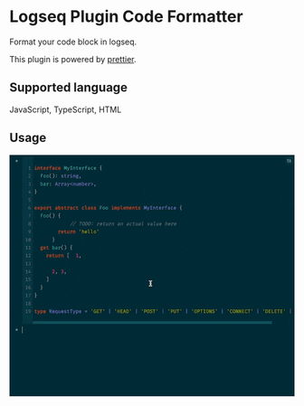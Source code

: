 # Logseq Plugin Code Formatter

Format your code block in logseq.

This plugin is powered by [prettier](https://github.com/prettier/prettier).

## Supported language

JavaScript, TypeScript, HTML

## Usage

![usage](./assets/usage.gif)

